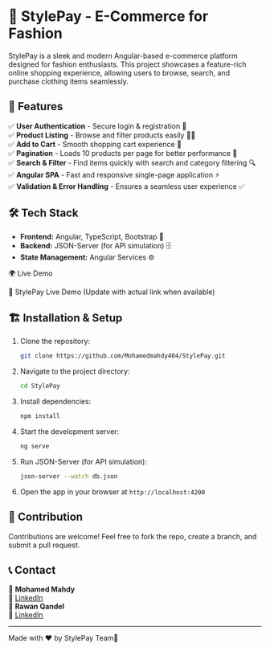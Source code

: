 # 🌟 StylePay - E-Commerce for Fashion

StylePay is a sleek and modern Angular-based e-commerce platform designed for fashion enthusiasts. This project showcases a feature-rich online shopping experience, allowing users to browse, search, and purchase clothing items seamlessly.

## 🚀 Features

✅ **User Authentication** - Secure login & registration 🔐  
✅ **Product Listing** - Browse and filter products easily 👗👕  
✅ **Add to Cart** - Smooth shopping cart experience 🛒  
✅ **Pagination** - Loads 10 products per page for better performance 📄  
✅ **Search & Filter** - Find items quickly with search and category filtering 🔍  
✅ **Angular SPA** - Fast and responsive single-page application ⚡  
✅ **Validation & Error Handling** - Ensures a seamless user experience ✅  

## 🛠️ Tech Stack

- **Frontend:** Angular, TypeScript, Bootstrap 🎨
- **Backend:** JSON-Server (for API simulation) 🗄️
- **State Management:** Angular Services ⚙️

🌍 Live Demo

🔗 StylePay Live Demo (Update with actual link when available)

## 🏗️ Installation & Setup

1. Clone the repository:
   ```bash
   git clone https://github.com/Mohamedmahdy404/StylePay.git
   ```
2. Navigate to the project directory:
   ```bash
   cd StylePay
   ```
3. Install dependencies:
   ```bash
   npm install
   ```
4. Start the development server:
   ```bash
   ng serve
   ```
5. Run JSON-Server (for API simulation):
   ```bash
   json-server --watch db.json
   ```
6. Open the app in your browser at `http://localhost:4200`

## 🤝 Contribution

Contributions are welcome! Feel free to fork the repo, create a branch, and submit a pull request.

## 📞 Contact

🧑 **Mohamed Mahdy**  
📧 [LinkedIn](https://www.linkedin.com/in/mohamedmahdy9)  
👩 **Rawan Qandel**  
📧 [LinkedIn](http://linkedin.com/in/rawan-qandel21)  

---

Made with ❤️ by StylePay Team🚀

